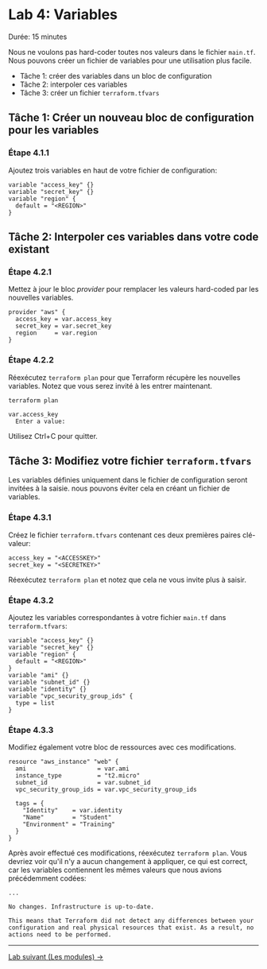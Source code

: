 # Lab 4: Variables

Durée: 15 minutes

Nous ne voulons pas hard-coder toutes nos valeurs dans le fichier `main.tf`. Nous pouvons créer un fichier de variables pour une utilisation plus facile.

- Tâche 1: créer des variables dans un bloc de configuration
- Tâche 2: interpoler ces variables
- Tâche 3: créer un fichier `terraform.tfvars`

## Tâche 1: Créer un nouveau bloc de configuration pour les variables

### Étape 4.1.1

Ajoutez trois variables en haut de votre fichier de configuration:

```hcl
variable "access_key" {}
variable "secret_key" {}
variable "region" {
  default = "<REGION>"
}
```

## Tâche 2: Interpoler ces variables dans votre code existant

### Étape 4.2.1

Mettez à jour le bloc _provider_ pour remplacer les valeurs hard-coded par les nouvelles variables.

```hcl
provider "aws" {
  access_key = var.access_key
  secret_key = var.secret_key
  region     = var.region
}
```

### Étape 4.2.2

Réexécutez `terraform plan` pour que Terraform récupère les nouvelles variables. Notez que vous serez invité à les entrer maintenant.

```shell
terraform plan
```

```text
var.access_key
  Enter a value:
```

Utilisez Ctrl+C pour quitter.

## Tâche 3: Modifiez votre fichier `terraform.tfvars`

Les variables définies uniquement dans le fichier de configuration seront invitées à la saisie. nous
pouvons éviter cela en créant un fichier de variables.

### Étape 4.3.1

Créez le fichier `terraform.tfvars` contenant ces deux premières paires clé-valeur:

```
access_key = "<ACCESSKEY>"
secret_key = "<SECRETKEY>"

```

Réexécutez `terraform plan` et notez que cela ne vous invite plus à saisir.

### Étape 4.3.2

Ajoutez les variables correspondantes à votre fichier `main.tf` dans `terraform.tfvars`:

```hcl
variable "access_key" {}
variable "secret_key" {}
variable "region" {
  default = "<REGION>"
}
variable "ami" {}
variable "subnet_id" {}
variable "identity" {}
variable "vpc_security_group_ids" {
  type = list
}
```

### Étape 4.3.3

Modifiez également votre bloc de ressources avec ces modifications.

```hcl
resource "aws_instance" "web" {
  ami                    = var.ami
  instance_type          = "t2.micro"
  subnet_id              = var.subnet_id
  vpc_security_group_ids = var.vpc_security_group_ids

  tags = {
    "Identity"    = var.identity
    "Name"        = "Student"
    "Environment" = "Training"
  }
}
```

Après avoir effectué ces modifications, réexécutez `terraform plan`. Vous devriez voir qu'il n'y a aucun changement à appliquer, ce qui est correct, car les variables contiennent les mêmes valeurs que nous avions précédemment codées:

```text
...

No changes. Infrastructure is up-to-date.

This means that Terraform did not detect any differences between your
configuration and real physical resources that exist. As a result, no
actions need to be performed.
```

---
[Lab suivant (Les modules) ->](lab05-modules.md)
